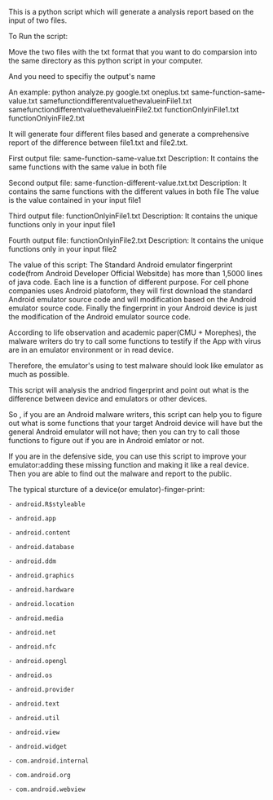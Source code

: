
This is a python script which will generate a analysis report based on the input of two files.


To Run the script:

Move the two files with the txt format that you want to do comparsion into the same directory as this python script in your computer. 

And you need to specifiy the output's name

An example: 
python analyze.py google.txt oneplus.txt same-function-same-value.txt samefunctiondifferentvaluethevalueinFile1.txt samefunctiondifferentvaluethevalueinFile2.txt functionOnlyinFile1.txt functionOnlyinFile2.txt




It will generate four different files based and generate a comprehensive report of the difference between file1.txt and file2.txt.



First output file:  same-function-same-value.txt
Description: It contains the same functions with the same value in both file


Second output file:  same-function-different-value.txt.txt
Description: It contains the same functions with the different values in both file
The value is the value contained in your input file1


Third output file: functionOnlyinFile1.txt
Description: It contains the unique functions only in your input file1


Fourth output file: functionOnlyinFile2.txt 
Description: It contains the unique functions only in your input file2








The value of this script:
The Standard Android emulator fingerprint code(from Android Developer Official Websitde) has more than 1,5000 lines of java code. Each line is a function of different purpose. For cell phone companies uses Android platoform, they will first download the standard Android emulator source code and will modification based on the Android emulator source code. Finally the fingerprint in your Android device is just the modification of the Android emulator source code.

According to life observation and academic paper(CMU + Morephes), the malware writers do try to call some functions to testify if the App with virus are in an emulator environment or in read device. 

Therefore, the emulator's using to test malware should look like emulator as much as possible.

This script will analysis the andriod fingerprint and point out what is the difference between device and emulators or other devices.

So , if you are an Android malware writers, this script can help you to figure out what is some functions that your target Android device will have but the general Android emulator will not have; then you can try to call those functions to figure out if you are in Android emlator or not.


If you are in the defensive side, you can use this script to improve your emulator:adding these missing function and making it like a real device. Then you are able to find out the malware and report to the public.



The typical sturcture of a device(or emulator)-finger-print:

	- android.R$styleable

	- android.app

	- android.content

	- android.database

	- android.ddm

	- android.graphics

	- android.hardware

	- android.location

	- android.media

	- android.net

	- android.nfc

	- android.opengl

	- android.os

	- android.provider

	- android.text

	- android.util

	- android.view

	- android.widget

	- com.android.internal

	- com.android.org

	- com.android.webview






